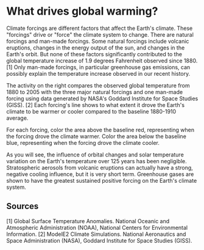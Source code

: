 # What drives global warming?

Climate forcings are different factors that affect the Earth's climate. These "forcings" drive or "force" the climate system to change. There are natural forcings and man-made forcings. Some natural forcings include volcanic eruptions, changes in the energy output of the sun, and changes in the Earth's orbit. But none of these factors significantly contributed to the global temperature increase of 1.9 degrees Fahrenheit observed since 1880. [1] Only man-made forcings, in particular greenhouse gas emissions, can possibly explain the temperature increase observed in our recent history.

The activity on the right compares the observed global temperature from 1880 to 2005 with the three major natural forcings and one man-made forcing using data generated by NASA's Goddard Institute for Space Studies (GISS). [2] Each forcing's line shows to what extent it drove the Earth's climate to be warmer or cooler compared to the baseline 1880-1910 average.

For each forcing, color the area above the baseline red, representing when the forcing drove the climate warmer. Color the area below the baseline blue, representing when the forcing drove the climate cooler.

As you will see, the influence of orbital changes and solar temperature variation on the Earth's temperature over 125 years has been negligible.  Stratospheric aerosols from volcanic eruptions can actually have a strong, negative cooling influence, but it is very short term. Greenhouse gases are shown to have the greatest sustained positive forcing on the Earth's climate system.

## Sources

[1] Global Surface Temperature Anomalies. National Oceanic and Atmospheric Administration (NOAA), National Centers for Environmental Information.
[2] ModelE2 Climate Simulations. National Aeronautics and Space Administration (NASA), Goddard Institute for Space Studies (GISS).
